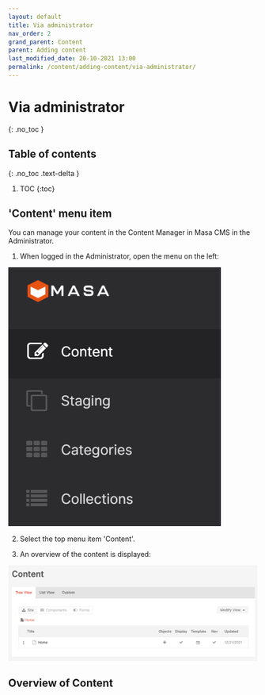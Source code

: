```yaml
---
layout: default
title: Via administrator
nav_order: 2
grand_parent: Content
parent: Adding content
last_modified_date: 20-10-2021 13:00
permalink: /content/adding-content/via-administrator/
---
```


# Via administrator
{: .no_toc }

## Table of contents
{: .no_toc .text-delta }

1. TOC
{:toc}


## 'Content' menu item

You can manage your content in the Content Manager in Masa CMS in the Administrator.

1. When logged in the Administrator, open the menu on the left:

![](/assets/02_content/02_adding_content/02_via-administator/01_menu_item.png)

2. Select the top menu item 'Content'.

3. An overview of the content is displayed:

![](/assets/02_content/02_adding_content/02_via-administator/02_content_overview.png)


## Overview of Content